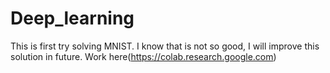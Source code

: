 # Deep_learning

This is first try solving MNIST. I know that is not so good, I will improve this solution in future. Work here(https://colab.research.google.com) 

